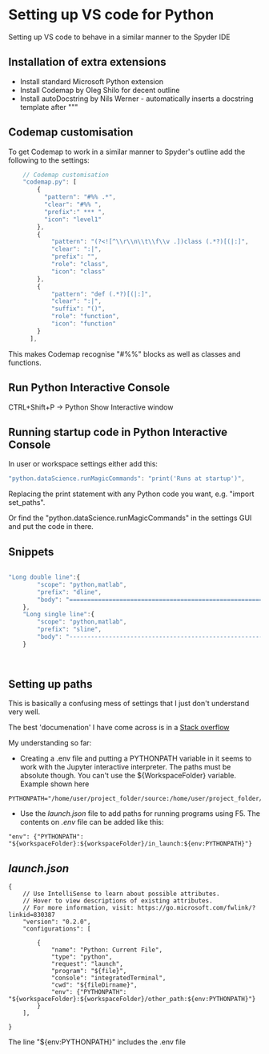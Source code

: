Setting up VS code for Python
===============================

Setting up VS code to behave in a similar manner to the Spyder IDE


Installation of extra extensions
----------------------------------

* Install standard Microsoft Python extension
* Install Codemap by Oleg Shilo for decent outline
* Install autoDocstring by Nils Werner - automatically inserts a docstring template after """


Codemap customisation
-----------------------

To get Codemap to work in a similar manner to Spyder's outline add the following to the settings:


```javascript
    // Codemap customisation
    "codemap.py": [
        {
          "pattern": "#%% .*",
          "clear": "#%% ", 
          "prefix":" *** ",         
          "icon": "level1"
        },
        {
            "pattern": "(?<![^\\r\\n\\t\\f\\v .])class (.*?)[(|:]",
            "clear": ":|",
            "prefix": "",
            "role": "class",
            "icon": "class"
        },
        {
            "pattern": "def (.*?)[(|:]",
            "clear": ":|",
            "suffix": "()",
            "role": "function",
            "icon": "function"
        }
      ],

```

This makes Codemap recognise "#%%" blocks as well as classes and functions.


Run Python Interactive Console
-------------------------------

CTRL+Shift+P -> Python Show Interactive window


Running startup code in Python Interactive Console
----------------------------------------------------

In user or workspace settings either add this:


```javascript
"python.dataScience.runMagicCommands": "print('Runs at startup')",

```

Replacing the print statement with any Python code you want, e.g. "import set_paths".

Or find the "python.dataScience.runMagicCommands" in the settings GUI and put the code in there.


Snippets
----------

```javascript

"Long double line":{
		"scope": "python,matlab",
		"prefix": "dline",
		"body": "======================================================"
	},
	"Long single line":{
		"scope": "python,matlab",
		"prefix": "sline",
		"body": "-------------------------------------------------------"
	}
	
	
```

Setting up paths 
-----------------
This is basically a confusing mess of settings that I just don't understand very well.

The best 'documenation' I have come across is in a [Stack overflow](https://stackoverflow.com/questions/53653083/how-to-correctly-set-pythonpath-for-visual-studio-code)

My understanding so far:

* Creating a .env file and putting a PYTHONPATH variable in it seems to work with the Jupyter interactive interpreter. The paths must be absolute though. You can't use the ${WorkspaceFolder} variable. Example shown here

```
PYTHONPATH="/home/user/project_folder/source:/home/user/project_folder/common:/home/user/project_folder/unit_tests" 
```

* Use the _launch.json_ file to add paths for running programs using F5. The contents on _.env_ file can be added like this:

```
"env": {"PYTHONPATH": "${workspaceFolder}:${workspaceFolder}/in_launch:${env:PYTHONPATH}"}
```


_launch.json_
--------------

```
{
    // Use IntelliSense to learn about possible attributes.
    // Hover to view descriptions of existing attributes.
    // For more information, visit: https://go.microsoft.com/fwlink/?linkid=830387
    "version": "0.2.0",
    "configurations": [
        
        {
            "name": "Python: Current File",
            "type": "python",
            "request": "launch",
            "program": "${file}",
            "console": "integratedTerminal",
            "cwd": "${fileDirname}",
            "env": {"PYTHONPATH": "${workspaceFolder}:${workspaceFolder}/other_path:${env:PYTHONPATH}"}
        }
    ],
    
}

```

The line "${env:PYTHONPATH}" includes the .env file